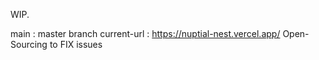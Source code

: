 WIP.

main : master branch
current-url : https://nuptial-nest.vercel.app/
Open-Sourcing to FIX issues